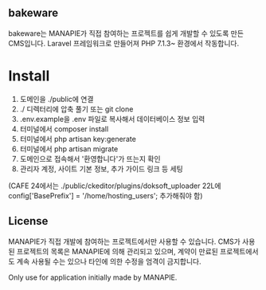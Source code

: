 ## bakeware
bakeware는 MANAPIE가 직접 참여하는 프로젝트를 쉽게 개발할 수 있도록 만든 CMS입니다.
Laravel 프레임워크로 만들어져 PHP 7.1.3~ 환경에서 작동합니다.

# Install
1. 도메인을 ./public에 연결
2. ./ 디렉터리에 압축 풀기 또는 git clone
3. .env.example을 .env 파일로 복사해서 데이터베이스 정보 입력
4. 터미널에서 composer install
5. 터미널에서 php artisan key:generate
6. 터미널에서 php artisan migrate
7. 도메인으로 접속해서 '환영합니다'가 뜨는지 확인
8. 관리자 계정, 사이트 기본 정보, 추가 가이드 링크 등 세팅

(CAFE 24에서는 ./public/ckeditor/plugins/doksoft_uploader 22L에 config['BasePrefix'] = '/home/hosting_users'; 추가해줘야 함)


## License
MANAPIE가 직접 개발에 참여하는 프로젝트에서만 사용할 수 있습니다.
CMS가 사용된 프로젝트의 목록은 MANAPIE에 의해 관리되고 있으며, 계약이 만료된 프로젝트에서도 계속 사용될 수는 있으나 타인에 의한 수정을 엄격이 금지합니다.

Only use for application initially made by MANAPIE.
